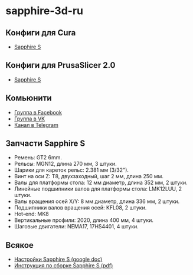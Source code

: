 # sapphire-3d-ru

## Конфиги для Cura

* [Sapphire S](https://github.com/SteveJWallace/sapphire-s)

## Конфиги для PrusaSlicer 2.0

* [Sapphire S](https://www.facebook.com/groups/twotrees3Dprinter/permalink/1122322987950966/)

## Комьюнити

* [Группа в Facebook](https://www.facebook.com/twotrees3Dprinter)
* [Группа в VK](https://vk.com/twotrees3dprinter)
* [Канал в Telegram](https://t.me/sapphire3d)

## Запчасти Sapphire S

* Ремень: GT2 6mm.
* Рельсы: MGN12, длина 270 мм, 3 штуки.
* Шарики для кареток рельс: 2.381 мм (3/32").
* Винт на оси Z: T8, двухзаходный, шаг 2 мм, длина 250 мм.
* Валы для платформы стола: 12 мм диаметр, длина 352 мм, 2 штуки.
* Линейные подшипники валов для платформы стола: LMK12LUU, 2 штуки.
* Валы вращения осей X/Y: 8 мм диаметр, длина 336 мм, 2 штуки.
* Подшипники валов вращения осей: KFL08, 2 штуки.
* Hot-end: MK8
* Вертикальные профили: 2020, длина 400 мм, 4 штуки.
* Шаговые двигатели: NEMA17, 17HS4401, 4 штуки.

## Всякое

* [Настройки Sapphire S (google doc)](https://docs.google.com/spreadsheets/d/1BpCiKXwq8uoOQLUBhdG9k6uaBsyg8ym7UOmvDQg8yCM/)
* [Инструкция по сборке Sapphire S (pdf)](https://mega.nz/#!eNkVWYrb!zUiDcvBv-45WkIS6M3q63M5Tff7leEes1r7_btxqWgA)
